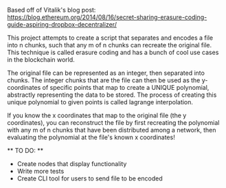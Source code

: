 Based off of Vitalik's blog post:
https://blog.ethereum.org/2014/08/16/secret-sharing-erasure-coding-guide-aspiring-dropbox-decentralizer/

This project attempts to create a script that separates and encodes a file into n chunks, such that any 
m of n chunks can recreate the original file.  This technique is called erasure coding and has a bunch 
of cool use cases in the blockchain world. 

The original file can be represented as an integer, then separated into chunks.  The integer chunks that are the file can then be used as the 
y-coordinates of specific points that map to create a UNIQUE polynomial, abstractly representing the data to be stored. The process of creating 
this unique polynomial to given points is called lagrange interpolation. 

If you know the x coordinates that map to the original file (the y coordinates), 
you can reconstruct the file by first recreating the polynomial with any m of n chunks that have been distributed among a network, 
then evaluating the polynomial at the file's known x coordinates!

** TO DO: **
- Create nodes that display functionality
- Write more tests
- Create CLI tool for users to send file to be encoded